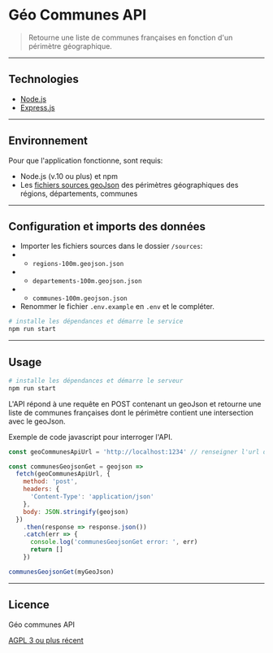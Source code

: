 # Géo Communes API

> Retourne une liste de communes françaises en fonction d'un périmètre géographique.

---

## Technologies

- [Node.js](https://nodejs.org/)
- [Express.js](http://expressjs.com)

---

## Environnement

Pour que l'application fonctionne, sont requis:

- Node.js (v.10 ou plus) et npm
- Les [fichiers sources geoJson](http://etalab-datasets.geo.data.gouv.fr/contours-administratifs/2018/geojson/) des périmètres géographiques des régions, départements, communes

---

## Configuration et imports des données

- Importer les fichiers sources dans le dossier `/sources`:
- - `regions-100m.geojson.json`
- - `departements-100m.geojson.json`
- - `communes-100m.geojson.json`
- Renommer le fichier `.env.example` en `.env` et le compléter.

```bash
# installe les dépendances et démarre le service
npm run start
```

---

## Usage

```bash
# installe les dépendances et démarre le serveur
npm run start
```

L'API répond à une requête en POST contenant un geoJson et retourne une liste de communes françaises dont le périmètre contient une intersection avec le geoJson.

Exemple de code javascript pour interroger l'API.

```js
const geoCommunesApiUrl = 'http://localhost:1234' // renseigner l'url de l'API

const communesGeojsonGet = geojson =>
  fetch(geoCommunesApiUrl, {
    method: 'post',
    headers: {
      'Content-Type': 'application/json'
    },
    body: JSON.stringify(geojson)
  })
    .then(response => response.json())
    .catch(err => {
      console.log('communesGeojsonGet error: ', err)
      return []
    })

communesGeojsonGet(myGeoJson)
```

---

## Licence

Géo communes API

[AGPL 3 ou plus récent](https://spdx.org/licenses/AGPL-3.0-or-later.html)
